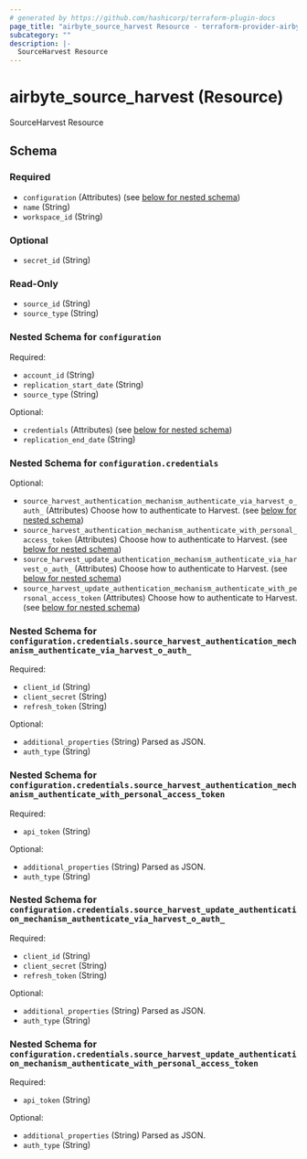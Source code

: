 ```yaml
---
# generated by https://github.com/hashicorp/terraform-plugin-docs
page_title: "airbyte_source_harvest Resource - terraform-provider-airbyte"
subcategory: ""
description: |-
  SourceHarvest Resource
---
```


# airbyte_source_harvest (Resource)

SourceHarvest Resource



<!-- schema generated by tfplugindocs -->
## Schema

### Required

- `configuration` (Attributes) (see [below for nested schema](#nestedatt--configuration))
- `name` (String)
- `workspace_id` (String)

### Optional

- `secret_id` (String)

### Read-Only

- `source_id` (String)
- `source_type` (String)

<a id="nestedatt--configuration"></a>
### Nested Schema for `configuration`

Required:

- `account_id` (String)
- `replication_start_date` (String)
- `source_type` (String)

Optional:

- `credentials` (Attributes) (see [below for nested schema](#nestedatt--configuration--credentials))
- `replication_end_date` (String)

<a id="nestedatt--configuration--credentials"></a>
### Nested Schema for `configuration.credentials`

Optional:

- `source_harvest_authentication_mechanism_authenticate_via_harvest_o_auth_` (Attributes) Choose how to authenticate to Harvest. (see [below for nested schema](#nestedatt--configuration--credentials--source_harvest_authentication_mechanism_authenticate_via_harvest_o_auth_))
- `source_harvest_authentication_mechanism_authenticate_with_personal_access_token` (Attributes) Choose how to authenticate to Harvest. (see [below for nested schema](#nestedatt--configuration--credentials--source_harvest_authentication_mechanism_authenticate_with_personal_access_token))
- `source_harvest_update_authentication_mechanism_authenticate_via_harvest_o_auth_` (Attributes) Choose how to authenticate to Harvest. (see [below for nested schema](#nestedatt--configuration--credentials--source_harvest_update_authentication_mechanism_authenticate_via_harvest_o_auth_))
- `source_harvest_update_authentication_mechanism_authenticate_with_personal_access_token` (Attributes) Choose how to authenticate to Harvest. (see [below for nested schema](#nestedatt--configuration--credentials--source_harvest_update_authentication_mechanism_authenticate_with_personal_access_token))

<a id="nestedatt--configuration--credentials--source_harvest_authentication_mechanism_authenticate_via_harvest_o_auth_"></a>
### Nested Schema for `configuration.credentials.source_harvest_authentication_mechanism_authenticate_via_harvest_o_auth_`

Required:

- `client_id` (String)
- `client_secret` (String)
- `refresh_token` (String)

Optional:

- `additional_properties` (String) Parsed as JSON.
- `auth_type` (String)


<a id="nestedatt--configuration--credentials--source_harvest_authentication_mechanism_authenticate_with_personal_access_token"></a>
### Nested Schema for `configuration.credentials.source_harvest_authentication_mechanism_authenticate_with_personal_access_token`

Required:

- `api_token` (String)

Optional:

- `additional_properties` (String) Parsed as JSON.
- `auth_type` (String)


<a id="nestedatt--configuration--credentials--source_harvest_update_authentication_mechanism_authenticate_via_harvest_o_auth_"></a>
### Nested Schema for `configuration.credentials.source_harvest_update_authentication_mechanism_authenticate_via_harvest_o_auth_`

Required:

- `client_id` (String)
- `client_secret` (String)
- `refresh_token` (String)

Optional:

- `additional_properties` (String) Parsed as JSON.
- `auth_type` (String)


<a id="nestedatt--configuration--credentials--source_harvest_update_authentication_mechanism_authenticate_with_personal_access_token"></a>
### Nested Schema for `configuration.credentials.source_harvest_update_authentication_mechanism_authenticate_with_personal_access_token`

Required:

- `api_token` (String)

Optional:

- `additional_properties` (String) Parsed as JSON.
- `auth_type` (String)


